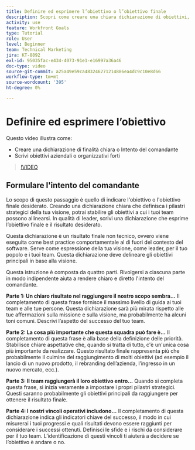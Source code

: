 ```yaml
---
title: Definire ed esprimere l’obiettivo o l’obiettivo finale
description: Scopri come creare una chiara dichiarazione di obiettivi, o Intento del comandante, e scrivere obiettivi aziendali o organizzativi solidi.
activity: use
feature: Workfront Goals
type: Tutorial
role: User
level: Beginner
team: Technical Marketing
jira: KT-8892
exl-id: 95035fac-e434-4073-91e1-e16997a36a46
doc-type: video
source-git-commit: a25a49e59ca483246271214886ea4dc9c10e8d66
workflow-type: tm+mt
source-wordcount: '395'
ht-degree: 0%

---
```


# Definire ed esprimere l’obiettivo

Questo video illustra come:

* Creare una dichiarazione di finalità chiara o Intento del comandante
* Scrivi obiettivi aziendali o organizzativi forti

>[!VIDEO](https://video.tv.adobe.com/v/335186/?quality=12&learn=on)

<!--
Your turn graphic
-->

## Formulare l&#39;intento del comandante

Lo scopo di questo passaggio è quello di indicare l&#39;obiettivo o l&#39;obiettivo finale desiderato. Creando una dichiarazione chiara che definisca i pilastri strategici della tua visione, potrai stabilire gli obiettivi a cui i tuoi team possono allinearsi. In qualità di leader, scrivi una dichiarazione che esprime l’obiettivo finale e il risultato desiderato.

Questa dichiarazione è un risultato finale non tecnico, ovvero viene eseguita come best practice comportamentale al di fuori del contesto del software. Serve come espressione della tua visione, come leader, per il tuo popolo e i tuoi team. Questa dichiarazione deve delineare gli obiettivi principali in base alla visione.

Questa istruzione è composta da quattro parti. Rivolgersi a ciascuna parte in modo indipendente aiuta a rendere chiaro e diretto l&#39;intento del comandante.

**Parte 1: Un chiaro risultato nel raggiungere il nostro scopo sembra...**
Il completamento di questa frase fornisce il massimo livello di guida ai tuoi team e alle tue persone. Questa dichiarazione sarà più mirata rispetto alle tue affermazioni sulla missione e sulla visione, ma probabilmente ha alcuni toni comuni. Descrivi l’aspetto del successo del tuo team.

**Parte 2: La cosa più importante che questa squadra può fare è...**
Il completamento di questa frase è alla base della definizione delle priorità. Stabilisce chiare aspettative che, quando si tratta di tutto, c&#39;è un&#39;unica cosa più importante da realizzare. Questo risultato finale rappresenta più che probabilmente il culmine del raggiungimento di molti obiettivi (ad esempio il lancio di un nuovo prodotto, il rebranding dell’azienda, l’ingresso in un nuovo mercato, ecc.).

**Parte 3: Il team raggiungerà il loro obiettivo entro...**
Quando si completa questa frase, si inizia veramente a impostare i propri pilastri strategici. Questi saranno probabilmente gli obiettivi principali da raggiungere per ottenere il risultato finale.

**Parte 4: I nostri vincoli operativi includono...**
Il completamento di questa dichiarazione indica gli indicatori chiave del successo, il modo in cui misurerai i tuoi progressi e quali risultati devono essere raggiunti per considerare i successi ottenuti. Definisci le sfide e i rischi da considerare per il tuo team. L’identificazione di questi vincoli ti aiuterà a decidere se l’obiettivo è andare o no.
